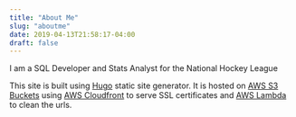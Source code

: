 ```yaml
---
title: "About Me"
slug: "aboutme"
date: 2019-04-13T21:58:17-04:00
draft: false
---
```


I am a SQL Developer and Stats Analyst for the National Hockey League

This site is built using [Hugo](https://gohugo.io/) static site generator.
It is hosted on [AWS S3 Buckets](https://aws.amazon.com/s3/) using
[AWS Cloudfront](https://aws.amazon.com/cloudfront/) to serve SSL certificates
and [AWS Lambda](https://aws.amazon.com/lambda/) to clean the urls.
